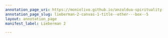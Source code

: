 ```yaml
---
annotation_page_uri: https://moniolivo.github.io/anzaldua-spirituality-recordings/annotations/lieberman-2-canvas-1-title--other---box--5.json
annotation_page_slug: lieberman-2-canvas-1-title--other---box--5
layout: annotation_page
manifest_label: Lieberman 2

---
```

